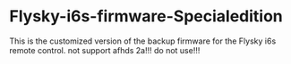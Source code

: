 # Flysky-i6s-firmware-Specialedition
This is the customized version of the backup firmware for the Flysky i6s remote control.
not support afhds 2a!!!
do not use!!!
